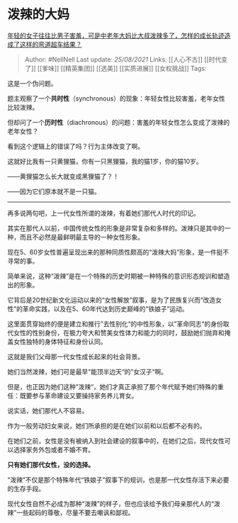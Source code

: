 # 泼辣的大妈
[年轻的女子往往比男子害羞，可是中老年大妈比大叔泼辣多了，怎样的成长轨迹造成了这样的弯道超车结果？](https://www.zhihu.com/question/436956581/answer/1656517736)

> Author: #NellNell 
Last update: *25/08/2021* 
Links: [[人心不古]] [[时代变了]] [[爹味]] [[精英集团]] [[选美]] [[实质进展]] [[女权挑战]]
Tags:    


  

这是一个伪问题。

题主观察了一个**共时性**（synchronous）的现象：年轻女性比较害羞，老年女性比较泼辣。

但却问了一个**历时性**（diachronous）的问题：害羞的年轻女性怎么变成了泼辣的老年女性？

看到这个逻辑上的错误了吗？行为主体改变了啊。

这就好比我有一只黄狸猫，你有一只黑狸猫，我的猫1岁，你的猫10岁。

——黄狸猫怎么长大就变成黑狸猫了？！

——因为它们原本就不是一只猫。

---

再多说两句吧，上一代女性所谓的泼辣，有着她们那代人时代的印记。

其实在那代人以前，中国传统女性的形象是非常复杂和多样的。泼辣只是其中的一种，而且不必然是最鲜明最主导的一种女性形象。

现在5、60岁女性普遍呈现出来的那种同质性颇高的“泼辣大妈”形象，是一件挺不寻常的事。

简单来说，这种“泼辣”是在一个特殊的历史时期被一种特殊的意识形态规训和塑造出的形象。

它背后是20世纪新文化运动以来的“女性解放”叙事，是为了民族复兴而“改造女性”的革命实践，以及在5、60年代达到历史巅峰的“铁娘子”运动。

这里面贯穿始终的便是建立和推行”去性别化“的中性形象，以”革命同志“的身份取代女性的性别身份，在极力夸大和赞美女性体力和能力的同时，鼓励她们抛弃和掩盖女性独特的身体特征和身份认同。

这就是我们父母那一代女性成长起来的社会背景。

她们当然泼辣，她们可是最早”能顶半边天“的”女汉子“啊。

但是，也正因为她们这种”泼辣“，她们才真正承担了那个年代赋予她们特殊的重任：既要参与革命建设又要操持家务养儿育女。

说实话，她们那代人不容易。

作为一般劳动妇女来说，她们所承担的是在她们以前和以后都不必有的。

在她们之前，女性是没有被纳入到社会建设的叙事中的，在她们之后，现代女性可以选择家务外包或者不婚不育。

**只有她们那代女性，没的选择。**

“泼辣”不仅是那个特殊年代“铁娘子”叙事下的规训，也是那一代女性存活下来必要的生存手段。

现代女性自然不必成为那种“泼辣”的样子，但也应该给予我们母亲那代人的“泼辣”一些起码的尊敬，尽量不要去嘲讽和鄙视。